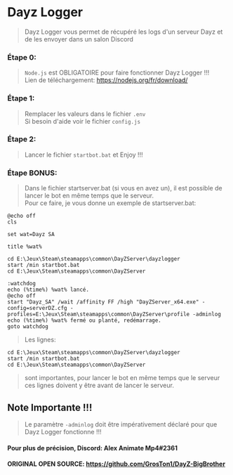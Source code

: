 # Dayz Logger

> Dayz Logger vous permet de récupéré les logs d'un serveur Dayz et de les envoyer dans un salon Discord

### Étape 0:

> `Node.js` est OBLIGATOIRE pour faire fonctionner Dayz Logger !!!<br>
> Lien de téléchargement: https://nodejs.org/fr/download/

### Étape 1:

> Remplacer les valeurs dans le fichier `.env`<br>
> Si besoin d'aide voir le fichier `config.js`

### Étape 2:

> Lancer le fichier `startbot.bat`
> et Enjoy !!!

### Étape BONUS:

> Dans le fichier startserver.bat (si vous en avez un), il est possible de lancer le bot en même temps que le serveur.<br>
> Pour ce faire, je vous donne un exemple de startserver.bat:

```batch
@echo off
cls

set wat=Dayz SA

title %wat%

cd E:\Jeux\Steam\steamapps\common\DayZServer\dayzlogger
start /min startbot.bat
cd E:\Jeux\Steam\steamapps\common\DayZServer

:watchdog
echo (%time%) %wat% lancé.
@echo off
start "Dayz_SA" /wait /affinity FF /high "DayZServer_x64.exe" -config=serverDZ.cfg -profiles=E:\Jeux\Steam\steamapps\common\DayZServer\profile -adminlog
echo (%time%) %wat% fermé ou planté, redémarrage.
goto watchdog
```

> Les lignes:

```batch
cd E:\Jeux\Steam\steamapps\common\DayZServer\dayzlogger
start /min startbot.bat
cd E:\Jeux\Steam\steamapps\common\DayZServer
```

> sont importantes, pour lancer le bot en même temps que le serveur ces lignes doivent y être avant de lancer le serveur.

## Note Importante !!!

> Le paramètre `-adminlog` doit être impérativement déclaré pour que Dayz Logger fonctionne !!!

#### Pour plus de précision, Discord: Alex Animate Mp4#2361
#### ORIGINAL OPEN SOURCE: https://github.com/GrosTon1/DayZ-BigBrother
